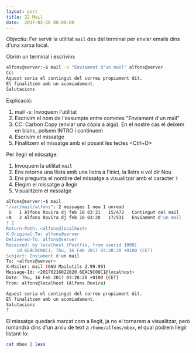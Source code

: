 ```yaml
---
layout: post
title: 22 Mail
date:  2017-02-16 00:00:00
---
```


*Objectiu*: Fer servir la utilitat `mail` des del terminal per enviar emails dins d'una xarxa local.

Obrim un terminal i escrivim:


```bash
alfons@server:~$ mail -s "Enviament d'un mail" alfons@server
Cc: 
Aquest seria el contingut del correu propiament dit.
El finalitzem amb un acomiadament.
Salutacions
```

Explicació:

1. mail -s: Invoquem l'utilitat
2. Escrivim el nom de l'assumpte entre cometes "Enviament d'un mail"
3. CC: Carbon Copy (enviar una còpia a algú). En el nostre cas el deixem en blanc, polsem INTRO i continuem
4. Escrivim el missatge
5. Finalitzem el missatge amb el posant les tecles <Ctrl+D>

Per llegir el missatge:

1. Invoquem la utilitat `mail`
2. Ens retorna una llista amb una lletra a l'inici, la lletra `N` vol dir Nou
3. Ens pregunta el nombre del missatge a visualitzar amb el caracter `?`
4. Elegim el missatge a llegir
5. Visualitzem el missatge

```bash
alfons@server:~$ mail
"/var/mail/alfons": 2 messages 1 new 1 unread
 U   1 Alfons Rovira dj feb 16 03:21   15/472   Contingut del mail
>N   2 Alfons Rovira dj feb 16 03:28   17/531   Enviament d'un mail
? 2
Return-Path: <alfons@localhost>
X-Original-To: alfons@server
Delivered-To: alfons@server
Received: by localhost (Postfix, from userid 1000)
	id 6EAC9C08C1; Thu, 16 Feb 2017 03:28:20 +0100 (CET)
Subject: Enviament d'un mail
To: <alfons@server>
X-Mailer: mail (GNU Mailutils 2.99.99)
Message-Id: <20170216022820.6EAC9C08C1@localhost>
Date: Thu, 16 Feb 2017 03:28:20 +0100 (CET)
From: alfons@localhost (Alfons Rovira)

Aquest seria el contingut del correu propiament dit.
El finalitzem amb un acomiadament.
Salutacions
? 
```

El missatge quedarà marcat com a llegit, ja no el tornarem a visualitzar, però romandrà dins d'un arxiu de text a `/home/alfons/mbox`, el qual podrem llegir listant-lo:

```bash
cat mbox | less
```
